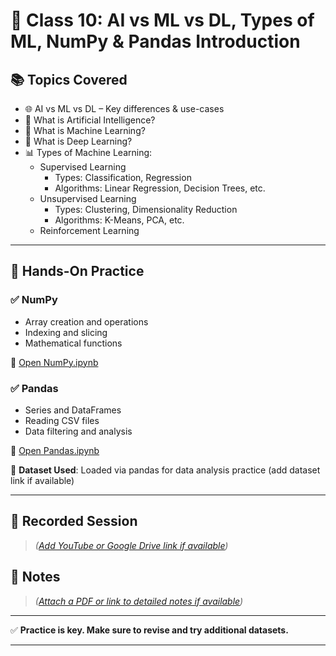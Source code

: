 # 🧠 Class 10: AI vs ML vs DL, Types of ML, NumPy & Pandas Introduction

## 📚 Topics Covered
- 🌐 AI vs ML vs DL – Key differences & use-cases
- 🤖 What is Artificial Intelligence?
- 🧮 What is Machine Learning?
- 🧠 What is Deep Learning?
- 📊 Types of Machine Learning:
  - Supervised Learning
    - Types: Classification, Regression
    - Algorithms: Linear Regression, Decision Trees, etc.
  - Unsupervised Learning
    - Types: Clustering, Dimensionality Reduction
    - Algorithms: K-Means, PCA, etc.
  - Reinforcement Learning

---

## 🧪 Hands-On Practice

### ✅ NumPy
- Array creation and operations
- Indexing and slicing
- Mathematical functions

🔗 [Open NumPy.ipynb](./NumPy.ipynb)

### ✅ Pandas
- Series and DataFrames
- Reading CSV files
- Data filtering and analysis

🔗 [Open Pandas.ipynb](./Pandas.ipynb)

📁 **Dataset Used**: Loaded via pandas for data analysis practice (add dataset link if available)

---

## 🎥 Recorded Session
> *([Add YouTube or Google Drive link if available](https://youtu.be/7-IYbj5GrJo))*

## 📄 Notes
> *([Attach a PDF or link to detailed notes if available](/Day10.pdf/))*

---

✅ **Practice is key. Make sure to revise and try additional datasets.**

---


